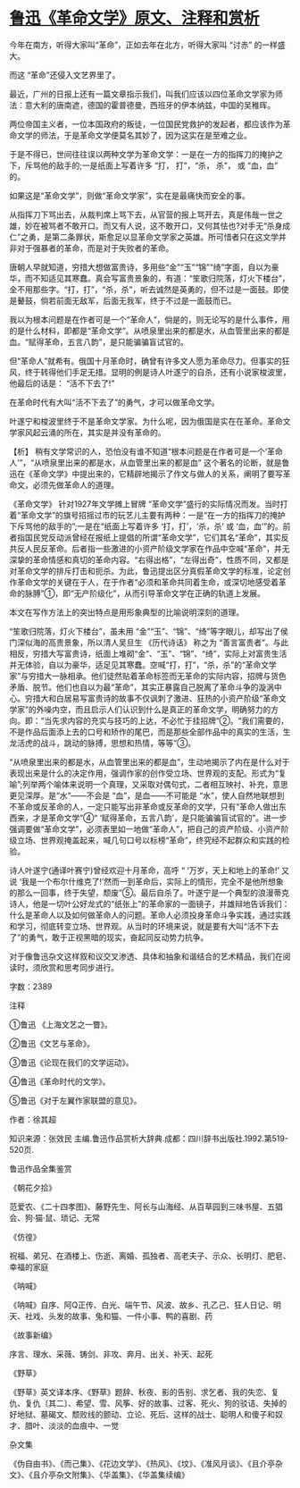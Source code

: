 # [鲁迅《革命文学》原文、注释和赏析](https://www.vrrw.net/wx/9582.html)

今年在南方，听得大家叫“革命”，正如去年在北方，听得大家叫 “讨赤” 的一样盛大。

而这 “革命”还侵入文艺界里了。

最近，广州的日报上还有一篇文章指示我们，叫我们应该以四位革命文学家为师法：意大利的唐南遮，德国的霍普德曼，西班牙的伊本纳兹，中国的吴稚晖。

两位帝国主义者，一位本国政府的叛徒，一位国民党救护的发起者，都应该作为革命文学的师法，于是革命文学便莫名其妙了，因为这实在是至难之业。

于是不得已，世间往往误以两种文学为革命文学：一是在一方的指挥刀的掩护之下，斥骂他的敌手的;一是纸面上写着许多 “打， 打”，“杀， 杀”， 或 “血，血” 的。

如果这是“革命文学”，则做“革命文学家”，实在是最痛快而安全的事。

从指挥刀下骂出去，从裁判席上骂下去，从官营的报上骂开去，真是伟哉一世之雄，妙在被骂者不敢开口。而又有人说，这不敢开口，又何其怯也?对手无“杀身成仁”之勇，是第二条罪状，斯愈足以显革命文学家之英雄。所可惜者只在这文学并非对于强暴者的革命，而是对于失败者的革命。

唐朝人早就知道，穷措大想做富贵诗，多用些“金”“玉”“锦”“绮”字面，自以为豪华，而不知适见其寒蠢。真会写富贵景象的，有道：“笙歌归院落，灯火下楼台”，全不用那些字。“打，打”，“杀，杀”，听去诚然是英勇的，但不过是一面鼓。即使是鼙鼓，倘若前面无敌军，后面无我军，终于不过是一面鼓而已。

我以为根本问题是在作者可是一个“革命人”，倘是的，则无论写的是什么事件，用的是什么材料，即都是“革命文学”。从喷泉里出来的都是水，从血管里出来的都是血。“赋得革命，五言八韵”，是只能骗骗盲试官的。

但“革命人”就希有。俄国十月革命时，确曾有许多文人愿为革命尽力。但事实的狂风，终于转得他们手足无措。显明的例是诗人叶遂宁的自杀，还有小说家梭波里，他最后的话是： “活不下去了!”

在革命时代有大叫“活不下去了”的勇气，才可以做革命文学。

叶遂宁和梭波里终于不是革命文学家。为什么呢，因为俄国是实在在革命。革命文学家风起云涌的所在，其实是并没有革命的。



【析】 稍有文学常识的人，恐怕没有谁不知道“根本问题是在作者可是一个‘革命人’”，“从喷泉里出来的都是水，从血管里出来的都是血” 这个著名的论断，就是鲁迅在《革命文学》中提出来的，它精辟地揭示了作文与做人的关系，阐明了要写革命文，必须先做革命人的道理。

《革命文学》 针对1927年文学摊上冒牌 “革命文学”盛行的实际情况而发。当时打着“革命文学”的旗号招摇过市的玩艺儿主要有两种：一是“在一方的指挥刀的掩护下斥骂他的敌手的”;一是在“纸面上写着许多 ‘打，打’，‘杀，杀’ 或 ‘血，血’”的。前者指国民党反动派曾经在报纸上提倡的所谓“革命文学”，它们其名“革命”，其实反共反人民反革命。后者指一些激进的小资产阶级文学家在作品中空喊“革命”，并无深挚的革命情感和真切的革命内容。“右得出格”，“左得出奇”，性质不同，又都是对革命文学的排斥打击和扼杀。为此，鲁迅提出区分真假革命文学的标准，论定创作革命文学的关键在于人，在于作者“必须和革命共同着生命，或深切地感受着革命的脉膊”①，即“无产阶级化”，从而引导革命文学在正确的轨道上发展。

本文在写作方法上的突出特点是用形象典型的比喻说明深刻的道理。

“笙歌归院落，灯火下楼台”，虽未用 “金”“玉”、“锦”、“绮”等字眼儿，却写出了侯门深似海的高贵景象，所以清人吴旦生 《历代诗话》 称之为 “善言富贵者”。与此相反，穷措大写富贵诗，纸面上堆砌“金”、“玉”、“锦”、“绮”，实际上对富贵生活并无体验，自以为豪华，适足见其寒蠢。空喊“打，打”，“杀，杀”的“革命文学家”与穷措大一脉相承。他们徒然贴着革命标签而无革命的实际内容，招牌与货色矛盾、脱节。他们也自以为最“革命”，其实正暴露自己脱离了革命斗争的漩涡中心。穷措大和白居易写富贵诗的故事不仅讽刺了激进、狂热的小资产阶级“革命文学家”的外噪内空，而且启示人们认识到什么是真正的革命文学，明确努力的方向。即：“当先求内容的充实与技巧的上达，不必忙于挂招牌”②。“我们需要的，不是作品后面添上去的口号和矫作的尾巴，而是那些全部作品中的真实的生活，生龙活虎的战斗，跳动的脉搏，思想和热情，等等”③。

“从喷泉里出来的都是水，从血管里出来的都是血”，生动地揭示了内在是什么对于表现出来是什么的决定作用，强调作家的创作受立场、世界观的支配。形式为“复喻”;列举两个喻体来说明一个真理，又采取对偶句式，二者相互映衬、补充，意思更见深厚。是“水”——不会是 “血”，是血——不可能是 “水”，使人自然地联想到不革命或反革命的人，一定只能写出非革命或反革命的文学，只有“革命人做出东西来，才是革命文学”④“ ‘赋得革命，五言八韵’，是只能骗骗盲试官的”。进一步强调要做“革命文学”，必须表里如一地做“革命人”，把自己的资产阶级、小资产阶级立场、世界观掩盖起来，喊几句口号以标榜“革命”，终究经不起群众和实践的检验。

诗人叶遂宁(通译叶赛宁)曾经欢迎十月革命，高呼 “ ‘万岁，天上和地上的革命!’ 又说 ‘我是一个布尔什维克了!’然而一到革命后，实际上的情形，完全不是他所想象的那么一回事，终于失望，颓废”⑤。最后自杀了。叶遂宁是一个典型的浪漫蒂克诗人，他是一切叶公好龙式的“纸张上”的革命家的一面镜子，并雄辩地告诉我们： 什么是革命人以及如何做革命人的问题。革命人必须投身革命斗争实践，通过实践和学习，彻底转变立场、世界观。从当时的环境来说，就是要有大叫“活不下去了”的勇气，敢于正视黑暗的现实，奋起同反动势力抗争。

对于像鲁迅杂文这样叙和议交叉渗透、具体和抽象和谐结合的艺术精品，我们在阅读时，须欣赏和思考同步进行。

字数：2389

注释

①鲁迅 《上海文艺之一瞥》。

②鲁迅《文艺与革命》。

③鲁迅《论现在我们的文学运动》。

④鲁迅《革命时代的文学》。

⑤鲁迅《对于左翼作家联盟的意见》。

作者：徐其超

知识来源：张效民 主编.鲁迅作品赏析大辞典.成都：四川辞书出版社.1992.第519-520页.

鲁迅作品全集鉴赏

《朝花夕拾》

范爱农、《二十四孝图》、藤野先生、阿长与山海经、从百草园到三味书屋、五猖会、狗·猫·鼠、琐记、无常

《仿徨》

祝福、弟兄、在酒楼上、伤逝、离婚、孤独者、高老夫子、示众、长明灯、肥皂、幸福的家庭

《呐喊》

《呐喊》自序、阿Q正传、白光、端午节、风波、故乡、孔乙己、狂人日记、明天、社戏、头发的故事、兔和猫、一件小事、鸭的喜剧、药

《故事新编》

序言、理水、采薇、铸剑、非攻、奔月、出关、补天、起死

《野草》

《野草》英文译本序、《野草》题辞、秋夜、影的告别、求乞者、我的失恋、复仇、复仇〔其二〕、希望、雪、风筝、好的故事、过客、死火、狗的驳诘、失掉的好地狱、墓碣文、颓败线的颤动、立论、死后、这样的战士、聪明人和傻子和奴才、腊叶、淡淡的血痕中、一觉

杂文集

《伪自由书》、《而己集》、《花边文学》、《热风》、《坟》、《准风月谈》、《且介亭杂文》、《且介亭杂文附集》、《华盖集》、《华盖集续编》

